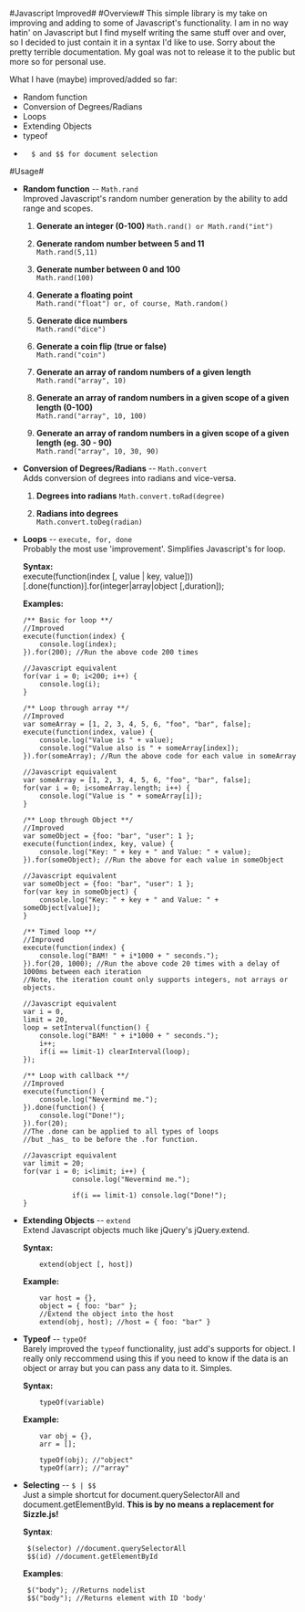 #Javascript Improved#
#Overview#
This simple library is my take on improving and adding to some of Javascript's functionality. I am in no way hatin' on Javascript but I find myself writing the same stuff over and over, so I decided to just contain it in a syntax I'd like to use. Sorry about the pretty terrible documentation. My goal was not to release it to the public but more so for personal use. 

What I have (maybe) improved/added so far:

*	Random function
*	Conversion of Degrees/Radians
*	Loops 
*	Extending Objects
*	typeof
*       $ and $$ for document selection

#Usage#

* 	__Random function__ -- `Math.rand`  
	Improved Javascript's random number generation by the ability to add range and scopes.  

	 1. __Generate an integer (0-100)__ 
	 `Math.rand() or Math.rand("int")`

	 2. __Generate random number between 5 and 11__  
	 `Math.rand(5,11)`

	 3. __Generate number between 0 and 100__  
	 `Math.rand(100)`

	 4. __Generate a floating point__  
	 `Math.rand("float") or, of course, Math.random()`
 
	 5. __Generate dice numbers__   
	 `Math.rand("dice")`

	 6. __Generate a coin flip (true or false)__  
	 `Math.rand("coin")`

	 7. __Generate an array of random numbers of a given length__  
	 `Math.rand("array", 10)`

	 8. __Generate an array of random numbers in a given scope of a given length (0-100)__  
	 `Math.rand("array", 10, 100)`

	 9. __Generate an array of random numbers in a given scope of a given length (eg. 30 - 90)__  
	 `Math.rand("array", 10, 30, 90)`
	
	
*	__Conversion of Degrees/Radians__ -- `Math.convert`  
	Adds conversion of degrees into radians and vice-versa.  
	
	1. __Degrees into radians__ 
	`Math.convert.toRad(degree)`
	
	2. __Radians into degrees__  
	`Math.convert.toDeg(radian)`
	

* 	__Loops__ -- `execute, for, done`  
	Probably the most use 'improvement'. Simplifies Javascript's for loop.  
	
	__Syntax:__  
		execute(function(index [, value | key, value]))[.done(function)].for(integer|array|object [,duration]);
		
	__Examples:__ 
	
		/** Basic for loop **/
		//Improved
		execute(function(index) {
			console.log(index);
		}).for(200); //Run the above code 200 times
		
		//Javascript equivalent
		for(var i = 0; i<200; i++) {
			console.log(i);
		}
		
		/** Loop through array **/
		//Improved
		var someArray = [1, 2, 3, 4, 5, 6, "foo", "bar", false];
		execute(function(index, value) {
			console.log("Value is " + value);
			console.log("Value also is " + someArray[index]);
		}).for(someArray); //Run the above code for each value in someArray
		
		//Javascript equivalent
		var someArray = [1, 2, 3, 4, 5, 6, "foo", "bar", false];
		for(var i = 0; i<someArray.length; i++) {
			console.log("Value is " + someArray[i]);
		}
		
		/** Loop through Object **/
		//Improved
		var someObject = {foo: "bar", "user": 1 };
		execute(function(index, key, value) {
			console.log("Key: " + key + " and Value: " + value);
		}).for(someObject); //Run the above for each value in someObject
		
		//Javascript equivalent
		var someObject = {foo: "bar", "user": 1 };
		for(var key in someObject) {
			console.log("Key: " + key + " and Value: " + someObject[value]);
		}
		
        /** Timed loop **/
        //Improved
        execute(function(index) {
            console.log("BAM! " + i*1000 + " seconds.");
        }).for(20, 1000); //Run the above code 20 times with a delay of 1000ms between each iteration
        //Note, the iteration count only supports integers, not arrays or objects.
        
        //Javascript equivalent
        var i = 0,
        limit = 20,
        loop = setInterval(function() {
            console.log("BAM! " + i*1000 + " seconds.");
            i++;
            if(i == limit-1) clearInterval(loop);
        });
        
        /** Loop with callback **/
        //Improved
        execute(function() {
            console.log("Nevermind me.");
        }).done(function() {
            console.log("Done!");
        }).for(20);
        //The .done can be applied to all types of loops
        //but _has_ to be before the .for function.
        
        //Javascript equivalent
        var limit = 20;
		for(var i = 0; i<limit; i++) {
                    console.log("Nevermind me.");
                    
                    if(i == limit-1) console.log("Done!");
		}

*   __Extending Objects__ -- `extend`  
    Extend Javascript objects much like jQuery's jQuery.extend.  
    
    __Syntax:__  

            extend(object [, host])
            
    __Example:__

            var host = {},
            object = { foo: "bar" };
            //Extend the object into the host
            extend(obj, host); //host = { foo: "bar" }
                
                
*	__Typeof__ -- `typeOf`  
	Barely improved the `typeof` functionality, just add's supports for object. I really only reccommend using this if you need to know if the data is an object 		or array but you can pass any data to it. Simples.  

	__Syntax:__ 

	        typeOf(variable)
    
	__Example:__  

	        var obj = {},
	        arr = [];
        
	        typeOf(obj); //"object"
	        typeOf(arr); //"array"
        
*  __Selecting__ -- `$ | $$`  
	Just a simple shortcut for document.querySelectorAll and document.getElementById. __This is by no means a replacement for Sizzle.js!__  

	__Syntax__:

		$(selector) //document.querySelectorAll
		$$(id) //document.getElementById

	__Examples__:

		$("body"); //Returns nodelist
		$$("body"); //Returns element with ID 'body'
                

